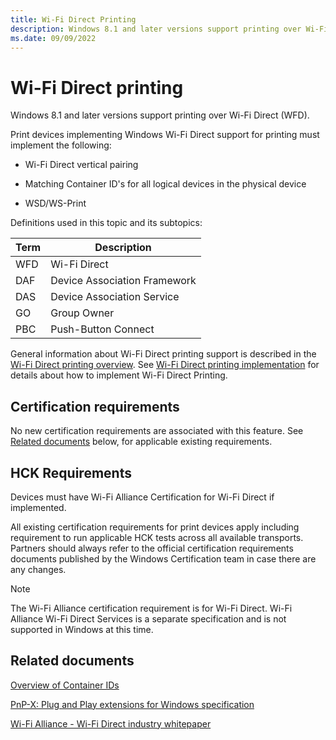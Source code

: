 ```yaml
---
title: Wi-Fi Direct Printing
description: Windows 8.1 and later versions support printing over Wi-Fi Direct (WFD).
ms.date: 09/09/2022
---
```


# Wi-Fi Direct printing

Windows 8.1 and later versions support printing over Wi-Fi Direct (WFD).

Print devices implementing Windows Wi-Fi Direct support for printing must implement the following:

- Wi-Fi Direct vertical pairing

- Matching Container ID's for all logical devices in the physical device

- WSD/WS-Print

Definitions used in this topic and its subtopics:

| Term | Description |
|--|--|
| WFD | Wi-Fi Direct |
| DAF | Device Association Framework |
| DAS | Device Association Service |
| GO | Group Owner |
| PBC | Push-Button Connect |

General information about Wi-Fi Direct printing support is described in the [Wi-Fi Direct printing overview](wfd-overview.md). See [Wi-Fi Direct printing implementation](wfd-implementation.md) for details about how to implement Wi-Fi Direct Printing.

## Certification requirements

No new certification requirements are associated with this feature. See [Related documents](#related-documents) below, for applicable existing requirements.

## HCK Requirements

Devices must have Wi-Fi Alliance Certification for Wi-Fi Direct if implemented.

All existing certification requirements for print devices apply including requirement to run applicable HCK tests across all available transports. Partners should always refer to the official certification requirements documents published by the Windows Certification team in case there are any changes.

> [!NOTE]
> The Wi-Fi Alliance certification requirement is for Wi-Fi Direct. Wi-Fi Alliance Wi-Fi Direct Services is a separate specification and is not supported in Windows at this time.

## Related documents

[Overview of Container IDs](../install/overview-of-container-ids.md)

[PnP-X: Plug and Play extensions for Windows specification](/previous-versions/gg463082(v=msdn.10))

[Wi-Fi Alliance - Wi-Fi Direct industry whitepaper](https://www.wi-fi.org)
